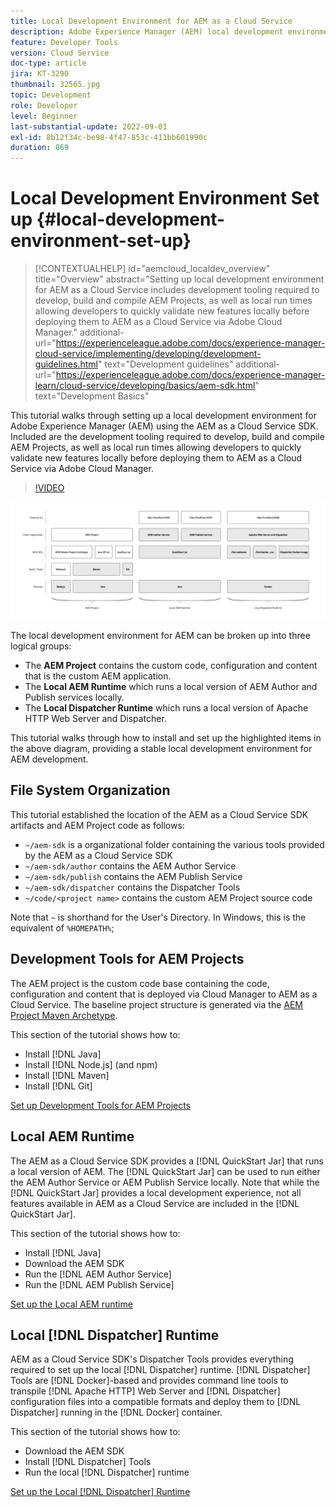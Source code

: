 ```yaml
---
title: Local Development Environment for AEM as a Cloud Service
description: Adobe Experience Manager (AEM) local development environment overview.
feature: Developer Tools
version: Cloud Service
doc-type: article
jira: KT-3290
thumbnail: 32565.jpg
topic: Development
role: Developer
level: Beginner
last-substantial-update: 2022-09-01
exl-id: 8b12f34c-be98-4f47-853c-411bb601990c
duration: 869
---
```

# Local Development Environment Set up {#local-development-environment-set-up}

>[!CONTEXTUALHELP]
>id="aemcloud_localdev_overview"
>title="Overview"
>abstract="Setting up local development environment for AEM as a Cloud Service includes development tooling required to develop, build and compile AEM Projects, as well as local run times allowing developers to quickly validate new features locally before deploying them to AEM as a Cloud Service via Adobe Cloud Manager."
>additional-url="https://experienceleague.adobe.com/docs/experience-manager-cloud-service/implementing/developing/development-guidelines.html" text="Development guidelines"
>additional-url="https://experienceleague.adobe.com/docs/experience-manager-learn/cloud-service/developing/basics/aem-sdk.html" text="Development Basics"

This tutorial walks through setting up a local development environment for Adobe Experience Manager (AEM) using the AEM as a Cloud Service SDK. Included are the development tooling required to develop, build and compile AEM Projects, as well as local run times allowing developers to quickly validate new features locally before deploying them to AEM as a Cloud Service via Adobe Cloud Manager.

>[!VIDEO](https://video.tv.adobe.com/v/32565?quality=12&learn=on)

![AEM as a Cloud Service Local Development Environment Technology Stack](./assets/overview/aem-sdk-technology-stack.png)

The local development environment for AEM can be broken up into three logical groups:

+ The __AEM Project__ contains the custom code, configuration and content that is the custom AEM application.
+ The __Local AEM Runtime__ which runs a local version of AEM Author and Publish services locally.
+ The __Local Dispatcher Runtime__ which runs a local version of Apache HTTP Web Server and Dispatcher.

This tutorial walks through how to install and set up the highlighted items in the above diagram, providing a stable local development environment for AEM development.

## File System Organization

This tutorial established the location of the AEM as a Cloud Service SDK artifacts and AEM Project code as follows:

+ `~/aem-sdk` is a organizational folder containing the various tools provided by the AEM as a Cloud Service SDK
+ `~/aem-sdk/author` contains the AEM Author Service
+ `~/aem-sdk/publish` contains the AEM Publish Service
+ `~/aem-sdk/dispatcher` contains the Dispatcher Tools
+ `~/code/<project name>` contains the custom AEM Project source code

Note that `~` is shorthand for the User's Directory. In Windows, this is the equivalent of `%HOMEPATH%`;

## Development Tools for AEM Projects

The AEM project is the custom code base containing the code, configuration and content that is deployed via Cloud Manager to AEM as a Cloud Service. The baseline project structure is generated via the [AEM Project Maven Archetype](https://github.com/adobe/aem-project-archetype).

This section of the tutorial shows how to:

+ Install [!DNL Java]
+ Install [!DNL Node.js] (and npm)
+ Install [!DNL Maven]
+ Install [!DNL Git]

[Set up Development Tools for AEM Projects](./development-tools.md)

## Local AEM Runtime

The AEM as a Cloud Service SDK provides a [!DNL QuickStart Jar] that runs a local version of AEM. The [!DNL QuickStart Jar] can be used to run either the AEM Author Service or AEM Publish Service locally. Note that while the [!DNL QuickStart Jar] provides a local development experience, not all features available in AEM as a Cloud Service are included in the [!DNL QuickStart Jar].

This section of the tutorial shows how to:

+ Install [!DNL Java]
+ Download the AEM SDK
+ Run the [!DNL AEM Author Service]
+ Run the [!DNL AEM Publish Service]

[Set up the Local AEM runtime](./aem-runtime.md)

## Local [!DNL Dispatcher] Runtime

AEM as a Cloud Service SDK's Dispatcher Tools provides everything required to set up the local [!DNL Dispatcher] runtime. [!DNL Dispatcher] Tools are [!DNL Docker]-based and provides command line tools to transpile [!DNL Apache HTTP] Web Server and [!DNL Dispatcher] configuration files into a compatible formats and deploy them to [!DNL Dispatcher] running in the [!DNL Docker] container.

This section of the tutorial shows how to:

+ Download the AEM SDK
+ Install [!DNL Dispatcher] Tools
+ Run the local [!DNL Dispatcher] runtime

[Set up the Local [!DNL Dispatcher] Runtime](./dispatcher-tools.md)

